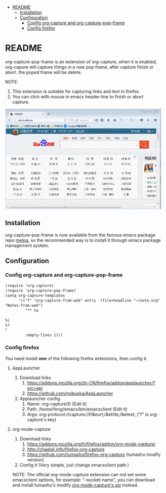 - [README](#readme)
  - [Installation](#installation)
  - [Configuration](#configuration)
    - [Config org-capture and org-capture-pop-frame](#config-org-capture-and-org-capture-pop-frame)
    - [Config firefox](#config-firefox)

# README<a id="orgf2f91e9"></a>

org-capture-pop-frame is an extension of org-capture, when it is enabled,
org-capure will capture things in a new pop frame, after capture finish or abort.
the poped frame will be delete.

NOTE:

1.  This extension is suitable for capturing links and text in firefox.
2.  You can click with mouse in emacs header-line to finish or abort capture.

![img](./snapshots/org-capture-pop-frame.gif)

## Installation<a id="org8be87b9"></a>

org-capture-pop-frame is now available from the famous emacs package repo
[melpa](http://melpa.milkbox.net/), so the recommended way is to install it
through emacs package management system.

## Configuration<a id="org86fc24c"></a>

### Config org-capture and org-capture-pop-frame<a id="orgcc7f59d"></a>

    (require 'org-capture)
    (require 'org-capture-pop-frame)
    (setq org-capture-templates
          '(("f" "org-capture-from-web" entry  (file+headline "~/note.org" "Notes-from-web")
             "** %a

    %i
    %?
    "
             :empty-lines 1)))

### Config firefox<a id="org66dc79e"></a>

You need install **one** of the following firefox extensions, then config it.

1.  AppLauncher
    1.  Download links
        1.  <https://addons.mozilla.org/zh-CN/firefox/addon/applauncher/?src=api>
        2.  <https://github.com/nobuoka/AppLauncher>
    2.  Applauncher config
        1.  Name: org-capture(f) (Edit it)
        2.  Path: /home/feng/emacs/bin/emacsclient (Edit it)
        3.  Args: org-protocol://capture://f/&eurl;/&etitle;/&etext; ("f" is org-capture's key)
2.  org-mode-capture

    1.  Download links
        1.  <https://addons.mozilla.org/fr/firefox/addon/org-mode-capture/>
        2.  <http://chadok.info/firefox-org-capture>
        3.  <https://github.com/tumashu/firefox-org-capture> (tumashu modify version)
    2.  Config it (Very simple, just change emacsclient path.)

    NOTE: The official org-mode-capture extension can not set some emacsclient options,
    for example: "&#x2013;socket-name", you can download and install tumashu's modify [org-mode-capture's xpi](https://github.com/tumashu/firefox-org-capture/blob/master/org-capture-0.3.0.xpi?raw=true)
    instead.
